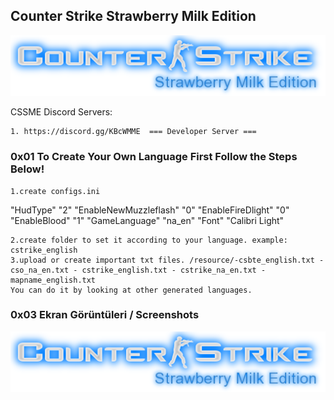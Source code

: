 ## Counter Strike Strawberry Milk Edition


![Image](photo/logo.png)

CSSME Discord Servers:

    1. https://discord.gg/KBcWMME  === Developer Server ===
    

### 0x01 To Create Your Own Language First Follow the Steps Below!

    1.create configs.ini
    
"HudType" "2"
"EnableNewMuzzleflash" "0"
"EnableFireDlight" "0"
"EnableBlood" "1"
"GameLanguage" "na_en"
"Font" "Calibri Light"
    
    2.create folder to set it according to your language. example: cstrike_english
    3.upload or create important txt files. /resource/-csbte_english.txt - cso_na_en.txt - cstrike_english.txt - cstrike_na_en.txt - mapname_english.txt
    You can do it by looking at other generated languages.
    

### 0x03 Ekran Görüntüleri / Screenshots

![Image](photo/logo.png)
